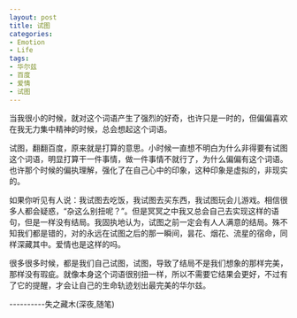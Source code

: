 ```yaml
---
layout: post
title: 试图
categories:
- Emotion
- Life
tags:
- 华尔兹
- 百度
- 爱情
- 试图
---
```


当我很小的时候，就对这个词语产生了强烈的好奇，也许只是一时的，但偏偏喜欢在我无力集中精神的时候，总会想起这个词语。

试图，翻翻百度，原来就是打算的意思。小时候一直想不明白为什么非得要有试图这个词语，明显打算干一件事情，做一件事情不就行了，为什么偏偏有这个词语。也许那个时候的偏执理解，强化了在自己心中的印象，这种印象是虚拟的，非现实的。

如果你听见有人说：我试图去吃饭，我试图去买东西，我试图玩会儿游戏。相信很多人都会疑惑，“杂这么别扭呢？”。但是冥冥之中我又总会自己去实现这样的语句，但是一样没有结局。我固执地认为，试图之前一定会有人人满意的结局。殊不知我们都是错的，对的永远在试图之后的那一瞬间，昙花、烟花、流星的宿命，同样深藏其中。爱情也是这样的吗。

很多很多时候，都是我们自己试图，试图，导致了结局不是我们想象的那样完美，那样没有瑕疵。就像本身这个词语很别扭一样，所以不需要它结果会更好，不过有了它的提醒，才会让自己的生命轨迹划出最完美的华尔兹。

----------失之藏木(深夜,随笔)